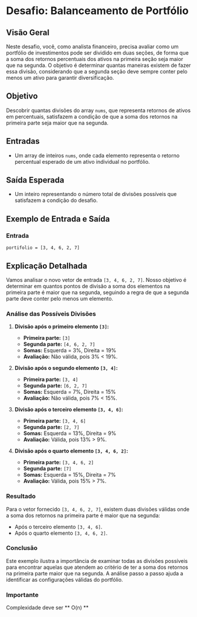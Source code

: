 # Desafio: Balanceamento de Portfólio

## Visão Geral

Neste desafio, você, como analista financeiro, precisa avaliar como um portfólio de investimentos pode ser dividido em duas seções, de forma que a soma dos retornos percentuais dos ativos na primeira seção seja maior que na segunda. O objetivo é determinar quantas maneiras existem de fazer essa divisão, considerando que a segunda seção deve sempre conter pelo menos um ativo para garantir diversificação.

## Objetivo

Descobrir quantas divisões do array `nums`, que representa retornos de ativos em percentuais, satisfazem a condição de que a soma dos retornos na primeira parte seja maior que na segunda.

## Entradas

- Um array de inteiros `nums`, onde cada elemento representa o retorno percentual esperado de um ativo individual no portfólio.

## Saída Esperada

- Um inteiro representando o número total de divisões possíveis que satisfazem a condição do desafio.

## Exemplo de Entrada e Saída

### Entrada

```plaintext
portifolio = [3, 4, 6, 2, 7]
```

## Explicação Detalhada

Vamos analisar o novo vetor de entrada `[3, 4, 6, 2, 7]`. Nosso objetivo é determinar em quantos pontos de divisão a soma dos elementos na primeira parte é maior que na segunda, seguindo a regra de que a segunda parte deve conter pelo menos um elemento.

### Análise das Possíveis Divisões

1. **Divisão após o primeiro elemento `[3]`:**
   - **Primeira parte:** `[3]`
   - **Segunda parte:** `[4, 6, 2, 7]`
   - **Somas:** Esquerda = 3%, Direita = 19%
   - **Avaliação:** Não válida, pois 3% < 19%.

2. **Divisão após o segundo elemento `[3, 4]`:**
   - **Primeira parte:** `[3, 4]`
   - **Segunda parte:** `[6, 2, 7]`
   - **Somas:** Esquerda = 7%, Direita = 15%
   - **Avaliação:** Não válida, pois 7% < 15%.

3. **Divisão após o terceiro elemento `[3, 4, 6]`:**
   - **Primeira parte:** `[3, 4, 6]`
   - **Segunda parte:** `[2, 7]`
   - **Somas:** Esquerda = 13%, Direita = 9%
   - **Avaliação:** Válida, pois 13% > 9%.

4. **Divisão após o quarto elemento `[3, 4, 6, 2]`:**
   - **Primeira parte:** `[3, 4, 6, 2]`
   - **Segunda parte:** `[7]`
   - **Somas:** Esquerda = 15%, Direita = 7%
   - **Avaliação:** Válida, pois 15% > 7%.

### Resultado

Para o vetor fornecido `[3, 4, 6, 2, 7]`, existem duas divisões válidas onde a soma dos retornos na primeira parte é maior que na segunda:
- Após o terceiro elemento `[3, 4, 6]`.
- Após o quarto elemento `[3, 4, 6, 2]`.

### Conclusão

Este exemplo ilustra a importância de examinar todas as divisões possíveis para encontrar aquelas que atendem ao critério de ter a soma dos retornos na primeira parte maior que na segunda. A análise passo a passo ajuda a identificar as configurações válidas do portfólio.

### Importante

Complexidade deve ser ** O(n) **

